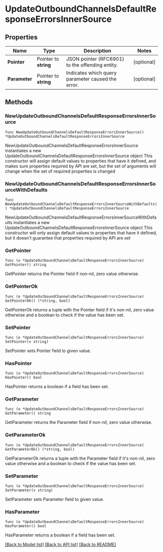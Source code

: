 # UpdateOutboundChannelsDefaultResponseErrorsInnerSource

## Properties

Name | Type | Description | Notes
------------ | ------------- | ------------- | -------------
**Pointer** | Pointer to **string** | JSON pointer (RFC6901) to the offending entity. | [optional] 
**Parameter** | Pointer to **string** | Indicates which query parameter caused the error. | [optional] 

## Methods

### NewUpdateOutboundChannelsDefaultResponseErrorsInnerSource

`func NewUpdateOutboundChannelsDefaultResponseErrorsInnerSource() *UpdateOutboundChannelsDefaultResponseErrorsInnerSource`

NewUpdateOutboundChannelsDefaultResponseErrorsInnerSource instantiates a new UpdateOutboundChannelsDefaultResponseErrorsInnerSource object
This constructor will assign default values to properties that have it defined,
and makes sure properties required by API are set, but the set of arguments
will change when the set of required properties is changed

### NewUpdateOutboundChannelsDefaultResponseErrorsInnerSourceWithDefaults

`func NewUpdateOutboundChannelsDefaultResponseErrorsInnerSourceWithDefaults() *UpdateOutboundChannelsDefaultResponseErrorsInnerSource`

NewUpdateOutboundChannelsDefaultResponseErrorsInnerSourceWithDefaults instantiates a new UpdateOutboundChannelsDefaultResponseErrorsInnerSource object
This constructor will only assign default values to properties that have it defined,
but it doesn't guarantee that properties required by API are set

### GetPointer

`func (o *UpdateOutboundChannelsDefaultResponseErrorsInnerSource) GetPointer() string`

GetPointer returns the Pointer field if non-nil, zero value otherwise.

### GetPointerOk

`func (o *UpdateOutboundChannelsDefaultResponseErrorsInnerSource) GetPointerOk() (*string, bool)`

GetPointerOk returns a tuple with the Pointer field if it's non-nil, zero value otherwise
and a boolean to check if the value has been set.

### SetPointer

`func (o *UpdateOutboundChannelsDefaultResponseErrorsInnerSource) SetPointer(v string)`

SetPointer sets Pointer field to given value.

### HasPointer

`func (o *UpdateOutboundChannelsDefaultResponseErrorsInnerSource) HasPointer() bool`

HasPointer returns a boolean if a field has been set.

### GetParameter

`func (o *UpdateOutboundChannelsDefaultResponseErrorsInnerSource) GetParameter() string`

GetParameter returns the Parameter field if non-nil, zero value otherwise.

### GetParameterOk

`func (o *UpdateOutboundChannelsDefaultResponseErrorsInnerSource) GetParameterOk() (*string, bool)`

GetParameterOk returns a tuple with the Parameter field if it's non-nil, zero value otherwise
and a boolean to check if the value has been set.

### SetParameter

`func (o *UpdateOutboundChannelsDefaultResponseErrorsInnerSource) SetParameter(v string)`

SetParameter sets Parameter field to given value.

### HasParameter

`func (o *UpdateOutboundChannelsDefaultResponseErrorsInnerSource) HasParameter() bool`

HasParameter returns a boolean if a field has been set.


[[Back to Model list]](../README.md#documentation-for-models) [[Back to API list]](../README.md#documentation-for-api-endpoints) [[Back to README]](../README.md)


